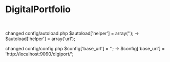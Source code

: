 # DigitalPortfolio

<br>

changed config/autoload.php
$autoload['helper'] = array(''); -> $autoload['helper'] = array('url');

changed config/config.php
$config['base_url'] = ''; -> $config['base_url'] = 'http://localhost:9090/digiport/';
